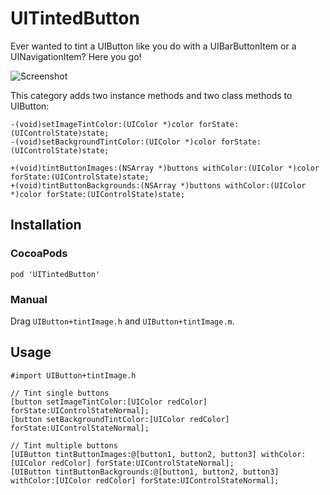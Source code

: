 UITintedButton
==============

Ever wanted to tint a UIButton like you do with a UIBarButtonItem or a UINavigationItem? Here you go!

![Screenshot](https://raw.githubusercontent.com/filipstefansson/UITintedButton/master/screenshot.png)

This category adds two instance methods and two class methods to UIButton:

	-(void)setImageTintColor:(UIColor *)color forState:(UIControlState)state;
	-(void)setBackgroundTintColor:(UIColor *)color forState:(UIControlState)state;
	
	+(void)tintButtonImages:(NSArray *)buttons withColor:(UIColor *)color forState:(UIControlState)state;
	+(void)tintButtonBackgrounds:(NSArray *)buttons withColor:(UIColor *)color forState:(UIControlState)state;

## Installation

### CocoaPods

``` pod 'UITintedButton' ```

### Manual

Drag ```UIButton+tintImage.h``` and ```UIButton+tintImage.m```.

## Usage

	#import UIButton+tintImage.h
	
	// Tint single buttons
	[button setImageTintColor:[UIColor redColor] forState:UIControlStateNormal];
    [button setBackgroundTintColor:[UIColor redColor] forState:UIControlStateNormal];
    
    // Tint multiple buttons
    [UIButton tintButtonImages:@[button1, button2, button3] withColor:[UIColor redColor] forState:UIControlStateNormal];
    [UIButton tintButtonBackgrounds:@[button1, button2, button3] withColor:[UIColor redColor] forState:UIControlStateNormal];
